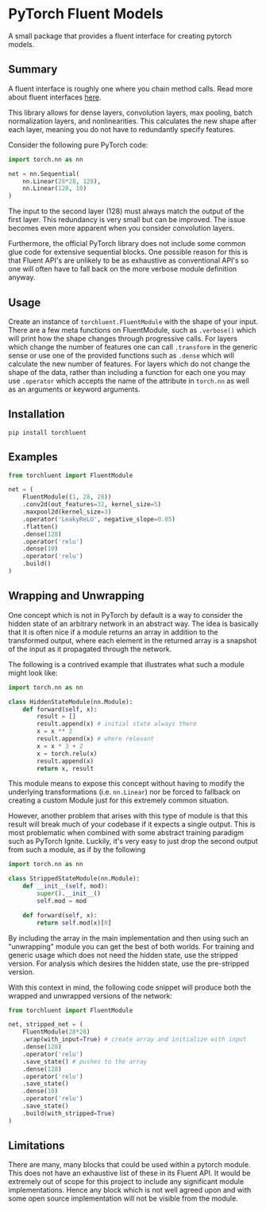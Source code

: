 # PyTorch Fluent Models

A small package that provides a fluent interface for creating pytorch models.

## Summary

A fluent interface is roughly one where you chain method calls. Read more about
fluent interfaces [here](https://en.wikipedia.org/wiki/Fluent_interface).

This library allows for dense layers, convolution layers, max pooling,
batch normalization layers, and nonlinearities. This calculates the new shape
after each layer, meaning you do not have to redundantly specify features.

Consider the following pure PyTorch code:

```py
import torch.nn as nn

net = nn.Sequential(
    nn.Linear(28*28, 128),
    nn.Linear(128, 10)
)
```

The input to the second layer (128) must always match the output of the first
layer. This redundancy is very small but can be improved. The issue becomes
even more apparent when you consider convolution layers.

Furthermore, the official PyTorch library does not include some common glue
code for extensive sequential blocks. One possible reason for this is that
Fluent API's are unlikely to be as exhaustive as conventional API's so
one will often have to fall back on the more verbose module definition anyway.

## Usage

Create an instance of `torchluent.FluentModule` with the shape of your input.
There are a few meta functions on FluentModule, such as `.verbose()` which
will print how the shape changes through progressive calls. For layers which
change the number of features one can call `.transform` in the generic sense
or use one of the provided functions such as `.dense` which will calculate the
new number of features. For layers which do not change the shape of the data,
rather than including a function for each one you may use `.operator` which
accepts the name of the attribute in `torch.nn` as well as an arguments or
keyword arguments.

## Installation

```pip install torchluent```

## Examples

```py
from torchluent import FluentModule

net = (
    FluentModule((1, 28, 28))
    .conv2d(out_features=32, kernel_size=5)
    .maxpool2d(kernel_size=3)
    .operator('LeakyReLU', negative_slope=0.05)
    .flatten()
    .dense(128)
    .operator('relu')
    .dense(10)
    .operator('relu')
    .build()
)
```

## Wrapping and Unwrapping

One concept which is not in PyTorch by default is a way to consider the hidden
state of an arbitrary network in an abstract way. The idea is
basically that it is often nice if a module returns an array in addition to
the transformed output, where each element in the returned array is a snapshot
of the input as it propagated through the network.

The following is a contrived example that illustrates what such a module might
look like:

```py
import torch.nn as nn

class HiddenStateModule(nn.Module):
    def forward(self, x):
        result = []
        result.append(x) # initial state always there
        x = x ** 2
        result.append(x) # where relevant
        x = x * 3 + 2
        x = torch.relu(x)
        result.append(x)
        return x, result
```

This module means to expose this concept without having to modify the
underlying transformations (i.e. `nn.Linear`) nor be forced to fallback on
creating a custom Module just for this extremely common situation.

However, another problem that arises with this type of module is that this
result will break much of your codebase if it expects a single output. This
is most problematic when combined with some abstract training paradigm such as
PyTorch Ignite. Luckily, it's very easy to just drop the second output from
such a module, as if by the following

```py
import torch.nn as nn

class StrippedStateModule(nn.Module):
    def __init__(self, mod):
        super().__init__()
        self.mod = mod

    def forward(self, x):
        return self.mod(x)[0]
```

By including the array in the main implementation and then using such an
"unwrapping" module you can get the best of both worlds. For training and
generic usage which does not need the hidden state, use the stripped version.
For analysis which desires the hidden state, use the pre-stripped version.

With this context in mind, the following code snippet will produce both the
wrapped and unwrapped versions of the network:

```py
from torchluent import FluentModule

net, stripped_net = (
    FluentModule(28*28)
    .wrap(with_input=True) # create array and initialize with input
    .dense(128)
    .operator('relu')
    .save_state() # pushes to the array
    .dense(128)
    .operator('relu')
    .save_state()
    .dense(10)
    .operator('relu')
    .save_state()
    .build(with_stripped=True)
)
```

## Limitations

There are many, many blocks that could be used within a pytorch module. This
does not have an exhaustive list of these in its Fluent API. It would be
extremely out of scope for this project to include any significant module
implementations. Hence any block which is not well agreed upon and with some
open source implementation will not be visible from the module.


